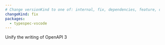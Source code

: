 ```yaml
---
# Change versionKind to one of: internal, fix, dependencies, feature, deprecation, breaking
changeKind: fix
packages:
  - typespec-vscode
---
```


Unify the writing of OpenAPI 3
